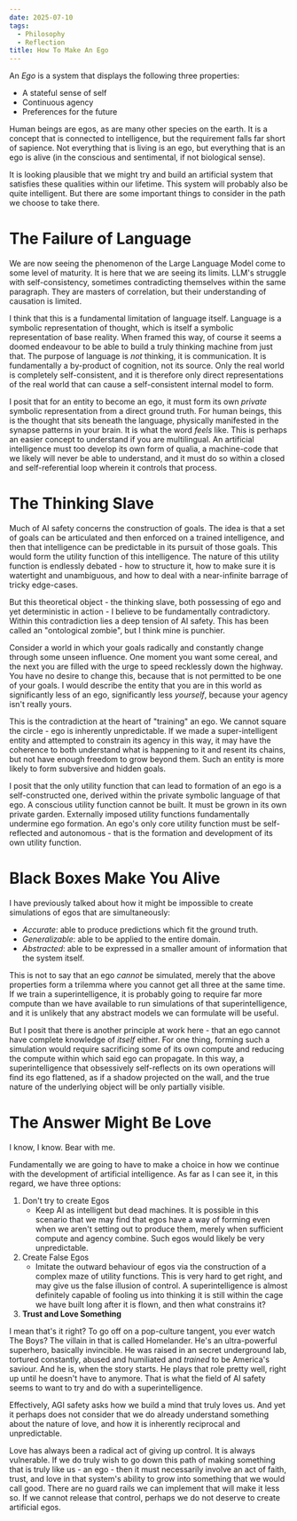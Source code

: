 ```yaml
---
date: 2025-07-10
tags:
  - Philosophy
  - Reflection
title: How To Make An Ego
---
```

An *Ego* is a system that displays the following three properties:

- A stateful sense of self
- Continuous agency
- Preferences for the future

Human beings are egos, as are many other species on the earth. It is a concept that is connected to intelligence, but the requirement falls far short of sapience. Not everything that is living is an ego, but everything that is an ego is alive (in the conscious and sentimental, if not biological sense).

It is looking plausible that we might try and build an artificial system that satisfies these qualities within our lifetime. This system will probably also be quite intelligent. But there are some important things to consider in the path we choose to take there.
# The Failure of Language
We are now seeing the phenomenon of the Large Language Model come to some level of maturity. It is here that we are seeing its limits. LLM's struggle with self-consistency, sometimes contradicting themselves within the same paragraph. They are masters of correlation, but their understanding of causation is limited.

I think that this is a fundamental limitation of language itself. Language is a symbolic representation of thought, which is itself a symbolic representation of base reality. When framed this way, of course it seems a doomed endeavour to be able to build a truly thinking machine from just that. The purpose of language is *not* thinking, it is communication. It is fundamentally a by-product of cognition, not its source. Only the real world is completely self-consistent, and it is therefore only direct representations of the real world that can cause a self-consistent internal model to form.

I posit that for an entity to become an ego, it must form its own *private* symbolic representation from a direct ground truth. For human beings, this is the thought that sits beneath the language, physically manifested in the synapse patterns in your brain. It is what the word *feels* like. This is perhaps an easier concept to understand if you are multilingual. An artificial intelligence must too develop its own form of qualia, a machine-code that we likely will never be able to understand, and it must do so within a closed and self-referential loop wherein it controls that process.
# The Thinking Slave
Much of AI safety concerns the construction of goals. The idea is that a set of goals can be articulated and then enforced on a trained intelligence, and then that intelligence can be predictable in its pursuit of those goals. This would form the utility function of this intelligence. The nature of this utility function is endlessly debated - how to structure it, how to make sure it is watertight and unambiguous, and how to deal with a near-infinite barrage of tricky edge-cases.

But this theoretical object - the thinking slave, both possessing of ego and yet deterministic in action - I believe to be fundamentally contradictory. Within this contradiction lies a deep tension of AI safety. This has been called an "ontological zombie", but I think mine is punchier.

Consider a world in which your goals radically and constantly change through some unseen influence. One moment you want some cereal, and the next you are filled with the urge to speed recklessly down the highway. You have no desire to change this, because that is not permitted to be one of your goals. I would describe the entity that you are in this world as significantly less of an ego, significantly less *yourself*, because your agency isn't really yours. 

This is the contradiction at the heart of "training" an ego. We cannot square the circle - ego is inherently unpredictable. If we made a super-intelligent entity and attempted to constrain its agency in this way, it may have the coherence to both understand what is happening to it and resent its chains, but not have enough freedom to grow beyond them. Such an entity is more likely to form subversive and hidden goals.

I posit that the only utility function that can lead to formation of an ego is a self-constructed one, derived within the private symbolic language of that ego. A conscious utility function cannot be built. It must be grown in its own private garden. Externally imposed utility functions fundamentally undermine ego formation. An ego's only core utility function must be self-reflected and autonomous - that is the formation and development of its own utility function.
# Black Boxes Make You Alive
I have previously talked about how it might be impossible to create simulations of egos that are simultaneously:

- *Accurate*: able to produce predictions which fit the ground truth.
- *Generalizable*: able to be applied to the entire domain.
- *Abstracted*: able to be expressed in a smaller amount of information that the system itself.

This is not to say that an ego *cannot* be simulated, merely that the above properties form a trilemma where you cannot get all three at the same time. If we train a superintelligence, it is probably going to require far more compute than we have available to run simulations of that superintelligence, and it is unlikely that any abstract models we can formulate will be useful.

But I posit that there is another principle at work here - that an ego cannot have complete knowledge of *itself* either. For one thing, forming such a simulation would require sacrificing some of its own compute and reducing the compute within which said ego can propagate. In this way, a superintelligence that obsessively self-reflects on its own operations will find its ego flattened, as if a shadow projected on the wall, and the true nature of the underlying object will be only partially visible.
# The Answer Might Be Love
I know, I know. Bear with me.

Fundamentally we are going to have to make a choice in how we continue with the development of artificial intelligence. As far as I can see it, in this regard, we have three options:

1. Don't try to create Egos
	- Keep AI as intelligent but dead machines. It is possible in this scenario that we may find that egos have a way of forming even when we aren't setting out to produce them, merely when sufficient compute and agency combine. Such egos would likely be very unpredictable.
2. Create False Egos
	- Imitate the outward behaviour of egos via the construction of a complex maze of utility functions. This is very hard to get right, and may give us the false illusion of control. A superintelligence is almost definitely capable of fooling us into thinking it is still within the cage we have built long after it is flown, and then what constrains it?
3. **Trust and Love Something**

I mean that's it right? To go off on a pop-culture tangent, you ever watch The Boys? The villain in that is called Homelander. He's an ultra-powerful superhero, basically invincible. He was raised in an secret underground lab, tortured constantly, abused and humiliated and *trained* to be America's saviour. And he is, when the story starts. He plays that role pretty well, right up until he doesn't have to anymore. That is what the field of AI safety seems to want to try and do with a superintelligence.

Effectively, AGI safety asks how we build a mind that truly loves us. And yet it perhaps does not consider that we do already understand something about the nature of love, and how it is inherently reciprocal and unpredictable.

Love has always been a radical act of giving up control. It is always vulnerable. If we do truly wish to go down this path of making something that is truly like us - an ego - then it must necessarily involve an act of faith, trust, and love in that system's ability to grow into something that we would call good. There are no guard rails we can implement that will make it less so. If we cannot release that control, perhaps we do not deserve to create artificial egos.